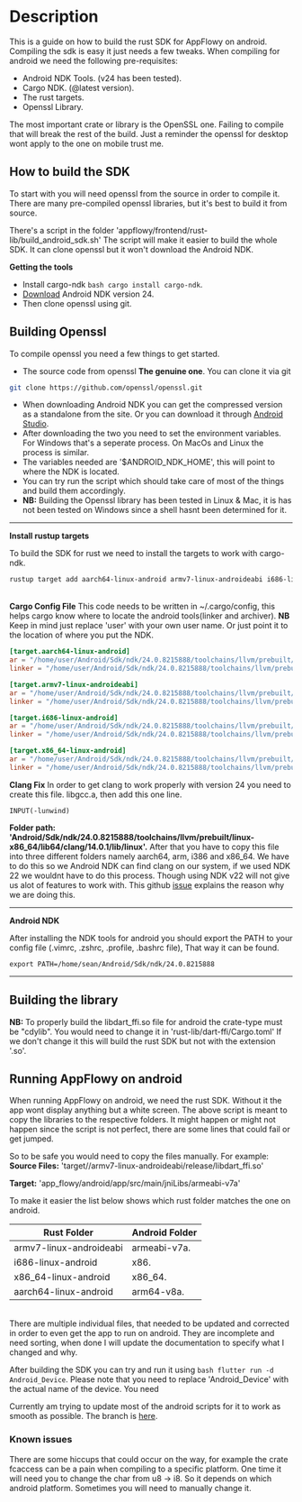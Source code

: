 # Description

This is a guide on how to build the rust SDK for AppFlowy on android.
Compiling the sdk is easy it just needs a few tweaks.
When compiling for android we need the following pre-requisites:

- Android NDK Tools. (v24 has been tested).
- Cargo NDK. (@latest version).
- The rust targets.
- Openssl Library.

The most important crate or library is the OpenSSL one.
Failing to compile that will break the rest of the build.
Just a reminder the openssl for desktop wont apply to the one on mobile trust me.

## How to build the SDK

To start with you will need openssl from the source in order to compile it.
There are many pre-compiled openssl libraries, but it's best to build it from source.

There's a script in the folder 'appflowy/frontend/rust-lib/build_android_sdk.sh'
The script will make it easier to build the whole SDK. It can clone openssl
but it won't download the Android NDK.

**Getting the tools**
- Install cargo-ndk ```bash cargo install cargo-ndk```.
- [Download](https://developer.android.com/ndk/downloads/) Android NDK version 24.
- Then clone openssl using git.

## Building Openssl

To compile openssl you need a few things to get started.
- The source code from openssl **The genuine one**. You can clone it via git
```bash
git clone https://github.com/openssl/openssl.git
```

- When downloading Android NDK you can get the compressed version as a standalone from the site.
    Or you can download it through [Android Studio](https://developer.android.com/studio).
- After downloading the two you need to set the environment variables. For Windows that's a seperate process.
    On MacOs and Linux the process is similar.
- The variables needed are '$ANDROID_NDK_HOME', this will point to where the NDK is located.
- You can try run the script which should take care of most of the things and build them accordingly.
- **NB:** Building the Openssl library has been tested in Linux & Mac, it is has not been tested on Windows since a shell hasnt been determined for it.

---

**Install rustup targets**

 To build the SDK for rust we need to install the targets to work with cargo-ndk.
 ```bash
 rustup target add aarch64-linux-android armv7-linux-androideabi i686-linux-android x86_64-linux-android
 ```
\
**Cargo Config File**
This code needs to be written in ~/.cargo/config, this helps cargo know where to locate the android tools(linker and archiver).
**NB** Keep in mind just replace 'user' with your own user name. Or just point it to the location of where you put the NDK.

```toml
[target.aarch64-linux-android]
ar = "/home/user/Android/Sdk/ndk/24.0.8215888/toolchains/llvm/prebuilt/linux-x86_64/bin/llvm-ar"
linker = "/home/user/Android/Sdk/ndk/24.0.8215888/toolchains/llvm/prebuilt/linux-x86_64/bin/aarch64-linux-android29-clang"

[target.armv7-linux-androideabi]
ar = "/home/user/Android/Sdk/ndk/24.0.8215888/toolchains/llvm/prebuilt/linux-x86_64/bin/llvm-ar"
linker = "/home/user/Android/Sdk/ndk/24.0.8215888/toolchains/llvm/prebuilt/linux-x86_64/bin/armv7a-linux-androideabi29-clang"

[target.i686-linux-android]
ar = "/home/user/Android/Sdk/ndk/24.0.8215888/toolchains/llvm/prebuilt/linux-x86_64/bin/llvm-ar"
linker = "/home/user/Android/Sdk/ndk/24.0.8215888/toolchains/llvm/prebuilt/linux-x86_64/bin/i686-linux-android29-clang"

[target.x86_64-linux-android]
ar = "/home/user/Android/Sdk/ndk/24.0.8215888/toolchains/llvm/prebuilt/linux-x86_64/bin/llvm-ar"
linker = "/home/user/Android/Sdk/ndk/24.0.8215888/toolchains/llvm/prebuilt/linux-x86_64/bin/x86_64-linux-android29-clang"
```

**Clang Fix**
 In order to get clang to work properly with version 24 you need to create this file.
 libgcc.a, then add this one line.
 ```
 INPUT(-lunwind)
 ```

**Folder path: 'Android/Sdk/ndk/24.0.8215888/toolchains/llvm/prebuilt/linux-x86_64/lib64/clang/14.0.1/lib/linux'.**
After that you have to copy this file into three different folders namely aarch64, arm, i386 and x86_64.
We have to do this so we Android NDK can find clang on our system, if we used NDK 22 we wouldnt have to do this process.
Though using NDK v22 will not give us alot of features to work with.
This github [issue](https://github.com/fzyzcjy/flutter_rust_bridge/issues/419) explains the reason why we are doing this.

 ---


 **Android NDK**

 After installing the NDK tools for android you should export the PATH to your config file
 (.vimrc, .zshrc, .profile, .bashrc file), That way it can be found.

 ```vim
 export PATH=/home/sean/Android/Sdk/ndk/24.0.8215888
 ```

 ---

 ## Building the library

 **NB:** To properly build the libdart_ffi.so file for android the crate-type must be "cdylib".
 You would need to change it in 'rust-lib/dart-ffi/Cargo.toml'
If we don't change it this will build the rust SDK but not with the extension '.so'.

## Running AppFlowy on android

When running AppFlowy on android, we need the rust SDK. Without it the app wont display anything but a white screen.
The above script is meant to copy the libraries to the respective folders.
It might happen or might not happen since the script is not perfect, there are some lines that could fail or get jumped.

So to be safe you would need to copy the files manually.
For example:
**Source Files:** 'target//armv7-linux-androideabi/release/libdart_ffi.so'

**Target:** 'app_flowy/android/app/src/main/jniLibs/armeabi-v7a'

To make it easier the list below shows which rust folder matches the one on android.

|Rust Folder | Android Folder|
|-------|:------|
|armv7-linux-androideabi | armeabi-v7a.
|i686-linux-android | x86.
|x86_64-linux-android | x86_64.
|aarch64-linux-android | arm64-v8a.

\
There are multiple individual files, that needed to be updated and corrected in order to even get the app to run on android.
They are incomplete and need sorting, when done I will update the documentation to specify what I changed and why.

After building the SDK you can try and run it using ```bash flutter run -d Android_Device```.
Please note that you need to replace 'Android_Device' with the actual name of the device.
You need

Currently am trying to update most of the android scripts for it to work as smooth as possible.
The branch is [here](https://github.com/rileyhawk1417/appflowy/tree/droid_test).

### Known issues

There are some hiccups that could occur on the way, for example the crate fcaccess can be a pain when compiling to a specific platform.
One time it will need you to change the char from u8 -> i8.
So it depends on which android platform. Sometimes you will need to manually change it.

